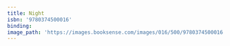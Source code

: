 ```yaml
---
title: Night
isbn: '9780374500016'
binding:
image_path: 'https://images.booksense.com/images/016/500/9780374500016.jpg'
---
```



